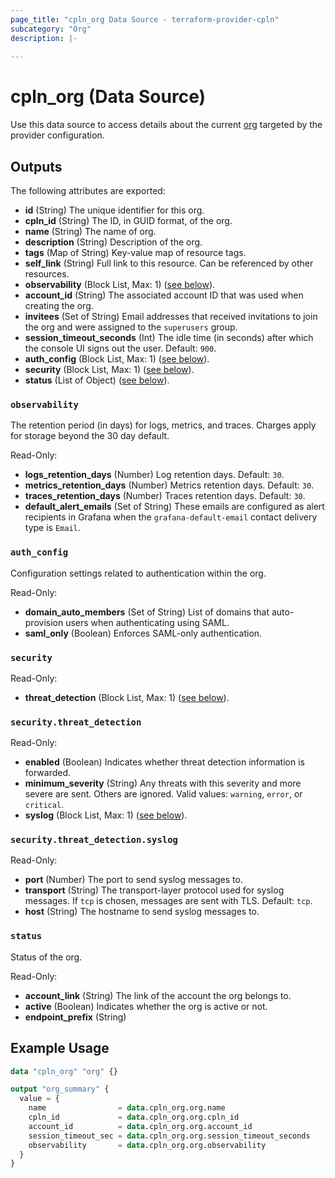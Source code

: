 ```yaml
---
page_title: "cpln_org Data Source - terraform-provider-cpln"
subcategory: "Org"
description: |-
  
---
```

# cpln_org (Data Source)

Use this data source to access details about the current [org](https://docs.controlplane.com/reference/org) targeted by the provider configuration.

## Outputs

The following attributes are exported:

- **id** (String) The unique identifier for this org.
- **cpln_id** (String) The ID, in GUID format, of the org.
- **name** (String) The name of org.
- **description** (String) Description of the org.
- **tags** (Map of String) Key-value map of resource tags.
- **self_link** (String) Full link to this resource. Can be referenced by other resources.
- **observability** (Block List, Max: 1) ([see below](#nestedblock--observability)).
- **account_id** (String) The associated account ID that was used when creating the org.
- **invitees** (Set of String) Email addresses that received invitations to join the org and were assigned to the `superusers` group.
- **session_timeout_seconds** (Int) The idle time (in seconds) after which the console UI signs out the user. Default: `900`.
- **auth_config** (Block List, Max: 1) ([see below](#nestedblock--auth_config)).
- **security** (Block List, Max: 1) ([see below](#nestedblock--security)).
- **status** (List of Object) ([see below](#nestedblock--status)).

<a id="nestedblock--observability"></a>

### `observability`

The retention period (in days) for logs, metrics, and traces. Charges apply for storage beyond the 30 day default.

Read-Only:

- **logs_retention_days** (Number) Log retention days. Default: `30`.
- **metrics_retention_days** (Number) Metrics retention days. Default: `30`.
- **traces_retention_days** (Number) Traces retention days. Default: `30`.
- **default_alert_emails** (Set of String) These emails are configured as alert recipients in Grafana when the `grafana-default-email` contact delivery type is `Email`.

<a id="nestedblock--auth_config"></a>

### `auth_config`

Configuration settings related to authentication within the org.

Read-Only:

- **domain_auto_members** (Set of String) List of domains that auto-provision users when authenticating using SAML.
- **saml_only** (Boolean) Enforces SAML-only authentication.

<a id="nestedblock--security"></a>

### `security`

Read-Only:

- **threat_detection** (Block List, Max: 1) ([see below](#nestedblock--security--threat_detection)).

<a id="nestedblock--security--threat_detection"></a>

### `security.threat_detection`

Read-Only:

- **enabled** (Boolean) Indicates whether threat detection information is forwarded.
- **minimum_severity** (String) Any threats with this severity and more severe are sent. Others are ignored. Valid values: `warning`, `error`, or `critical`.
- **syslog** (Block List, Max: 1) ([see below](#nestedblock--security--threat_detection--syslog)).

<a id="nestedblock--security--threat_detection--syslog"></a>

### `security.threat_detection.syslog`

Read-Only:

- **port** (Number) The port to send syslog messages to.
- **transport** (String) The transport-layer protocol used for syslog messages. If `tcp` is chosen, messages are sent with TLS. Default: `tcp`.
- **host** (String) The hostname to send syslog messages to.

<a id="nestedblock--status"></a>

### `status`

Status of the org.

Read-Only:

- **account_link** (String) The link of the account the org belongs to.
- **active** (Boolean) Indicates whether the org is active or not.
- **endpoint_prefix** (String)

## Example Usage

```terraform
data "cpln_org" "org" {}

output "org_summary" {
  value = {
    name                = data.cpln_org.org.name
    cpln_id             = data.cpln_org.org.cpln_id
    account_id          = data.cpln_org.org.account_id
    session_timeout_sec = data.cpln_org.org.session_timeout_seconds
    observability       = data.cpln_org.org.observability
  }
}
```
